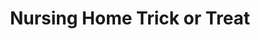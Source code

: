---
layout: item
raw_url: https://prdwebappstorage.blob.core.windows.net/kansaspattons/images/gallery-2009-10-31/img59403.jpg
thumb_url: https://prdwebappstorage.blob.core.windows.net/kansaspattons/images/gallery-2009-10-31/thumb_img59403.jpg
index: 14
title: Nursing Home Trick or Treat
---